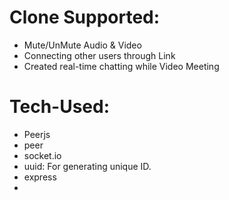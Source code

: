 # Clone Supported:
- Mute/UnMute Audio & Video
- Connecting other users through Link
- Created real-time chatting while Video Meeting

# Tech-Used:
- Peerjs
- peer
- socket.io
- uuid: For generating unique ID.
- express
- 
